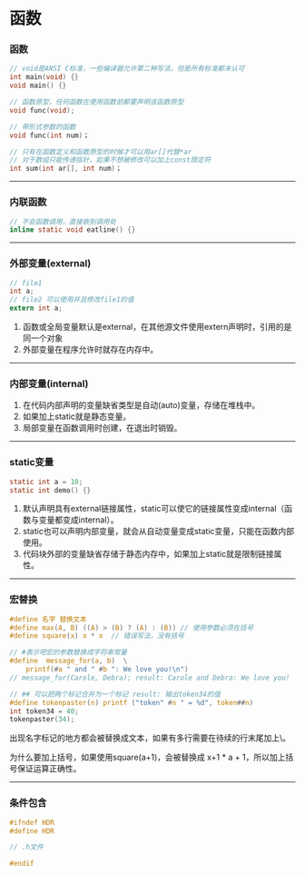 # 函数

### 函数

```c
// void是ANSI C标准，一些编译器允许第二种写法，但是所有标准都未认可
int main(void) {}
void main() {}

// 函数原型，任何函数在使用函数前都要声明该函数原型
void func(void);

// 带形式参数的函数
void func(int num)；

// 只有在函数定义和函数原型的时候才可以用ar[]代替*ar
// 对于数组只能传递指针，如果不想被修改可以加上const限定符
int sum(int ar[], int num)；
```

-------

### 内联函数

```c
// 不会函数调用，直接嵌到调用处
inline static void eatline() {}
```

------

### 外部变量(external)

```c
// file1
int a;
// file2 可以使用并且修改file1的值
extern int a; 
```

1. 函数或全局变量默认是external，在其他源文件使用extern声明时，引用的是同一个对象
2. 外部变量在程序允许时就存在内存中。

------

### 内部变量(internal)

1. 在代码内部声明的变量缺省类型是自动(auto)变量，存储在堆栈中。
2. 如果加上static就是静态变量。
3. 局部变量在函数调用时创建，在退出时销毁。

------

### static变量

```c
static int a = 10;
static int demo() {}
```

1. 默认声明具有external链接属性，static可以使它的链接属性变成internal（函数与变量都变成internal）。
2. static也可以声明内部变量，就会从自动变量变成static变量，只能在函数内部使用。
3. 代码块外部的变量缺省存储于静态内存中，如果加上static就是限制链接属性。


------

### 宏替换

```c
#define 名字 替换文本
#define max(A, B) ((A) > (B) ? (A) : (B)) // 使用参数必须在括号
#define square(x) x * x  // 错误写法，没有括号

// #表示吧宏的参数替换成字符串常量
#define  message_for(a, b)  \
    printf(#a " and " #b ": We love you!\n")
// message_for(Carole, Debra); result: Carole and Debra: We love you!

// ## 可以把两个标记合并为一个标记 result: 输出token34的值
#define tokenpaster(n) printf ("token" #n " = %d", token##n)
int token34 = 40;
tokenpaster(34);
```

出现名字标记的地方都会被替换成文本，如果有多行需要在待续的行末尾加上\。

为什么要加上括号，如果使用square(a+1)，会被替换成 x+1 * a + 1，所以加上括号保证运算正确性。

------

### 条件包含

```c
#ifndef HDR
#define HDR

// .h文件

#endif
```

